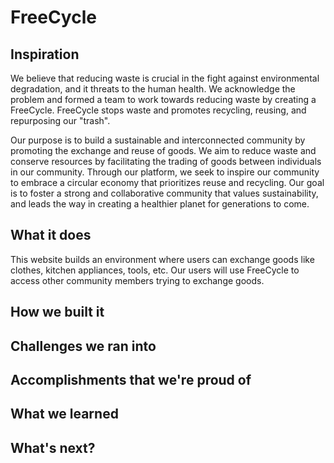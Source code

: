 # FreeCycle

## Inspiration
We believe that reducing waste is crucial in the fight against environmental degradation, and it threats to the human health. We acknowledge the problem and formed a team to work towards reducing waste by creating a FreeCycle. FreeCycle stops waste and promotes recycling, reusing, and repurposing our "trash".

Our purpose is to build a sustainable and interconnected community by promoting the exchange and reuse of goods. We aim to reduce waste and conserve resources by facilitating the trading of goods between individuals in our community. Through our platform, we seek to inspire our community to embrace a circular economy that prioritizes reuse and recycling. Our goal is to foster a strong and collaborative community that values sustainability, and leads the way in creating a healthier planet for generations to come.

## What it does
This website builds an environment where users can exchange goods like clothes, kitchen appliances, tools, etc. Our users will use FreeCycle to access other community members trying to exchange goods. 

## How we built it

## Challenges we ran into

## Accomplishments that we're proud of

## What we learned

## What's next?
